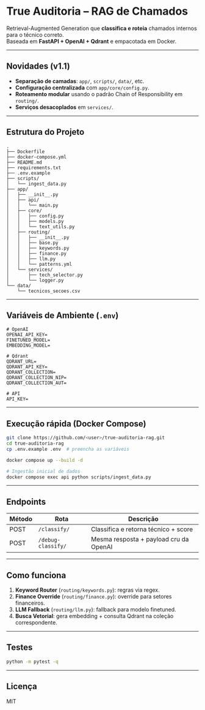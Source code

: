 # True Auditoria – RAG de Chamados

Retrieval-Augmented Generation que **classifica e roteia** chamados internos para o técnico correto.  
Baseada em **FastAPI + OpenAI + Qdrant** e empacotada em Docker.

---

## Novidades (v1.1)

* **Separação de camadas**: `app/`, `scripts/`, `data/`, etc.
* **Configuração centralizada** com `app/core/config.py`.
* **Roteamento modular** usando o padrão Chain of Responsibility em `routing/`.
* **Serviços desacoplados** em `services/`.

---

## Estrutura do Projeto

```
.
├── Dockerfile
├── docker-compose.yml
├── README.md
├── requirements.txt
├── .env.example
├── scripts/
│   └── ingest_data.py
├── app/
│   ├── __init__.py
│   ├── api/
│   │   └── main.py
│   ├── core/
│   │   ├── config.py
│   │   ├── models.py
│   │   └── text_utils.py
│   ├── routing/
│   │   ├── __init__.py
│   │   ├── base.py
│   │   ├── keywords.py
│   │   ├── finance.py
│   │   ├── llm.py
│   │   └── patterns.yml
│   └── services/
│       ├── tech_selector.py
│       └── logger.py
└── data/
    └── tecnicos_secoes.csv
```

---

## Variáveis de Ambiente (`.env`)

```dotenv
# OpenAI
OPENAI_API_KEY=
FINETUNED_MODEL=
EMBEDDING_MODEL=

# Qdrant
QDRANT_URL=
QDRANT_API_KEY=
QDRANT_COLLECTION=
QDRANT_COLLECTION_NIP=
QDRANT_COLLECTION_AUT=

# API
API_KEY=
```

---

## Execução rápida (Docker Compose)

```bash
git clone https://github.com/<user>/true-auditoria-rag.git
cd true-auditoria-rag
cp .env.example .env  # preencha as variáveis

docker compose up --build -d

# Ingestão inicial de dados
docker compose exec api python scripts/ingest_data.py
```

---

## Endpoints

| Método | Rota               | Descrição                                   |
|--------|--------------------|---------------------------------------------|
| POST   | `/classify/`       | Classifica e retorna técnico + score        |
| POST   | `/debug-classify/` | Mesma resposta + payload cru da OpenAI      |

---

## Como funciona

1. **Keyword Router** (`routing/keywords.py`): regras via regex.  
2. **Finance Override** (`routing/finance.py`): override para setores financeiros.  
3. **LLM Fallback** (`routing/llm.py`): fallback para modelo finetuned.  
4. **Busca Vetorial**: gera embedding + consulta Qdrant na coleção correspondente.

---

## Testes

```bash
python -m pytest -q
```

---

## Licença

MIT
